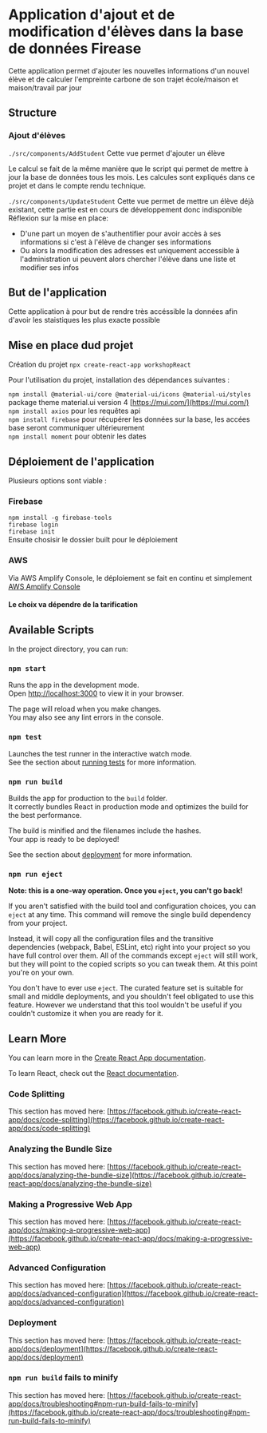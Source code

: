 # Application d'ajout et de modification d'élèves dans la base de données Firease

Cette application permet d'ajouter les nouvelles informations d'un nouvel élève et de calculer l'empreinte carbone de son trajet école/maison et maison/travail par jour

## Structure

### Ajout d'élèves
`./src/components/AddStudent`
Cette vue permet d'ajouter un élève

Le calcul se fait de la même manière que le script qui permet de mettre à jour la base de données tous les mois. Les calcules sont expliqués dans ce projet et dans le compte rendu technique.

`./src/components/UpdateStudent`
Cette vue permet de mettre un élève déjà existant, cette partie est en cours de développement donc indisponible
Réflexion sur la mise en place:
- D'une part un moyen de s'authentifier pour avoir accès à ses informations si c'est à l'élève de changer ses informations
- Ou alors la modification des adresses est uniquement accessible à l'administration ui peuvent alors chercher l'élève dans une liste et modifier ses infos

## But de l'application

Cette application à pour but de rendre très accéssible la données afin d'avoir les staistiques les plus exacte possible

## Mise en place dud projet

Création du projet
`npx create-react-app workshopReact`

Pour l'utilisation du projet, installation des dépendances suivantes :

`npm install @material-ui/core @material-ui/icons @material-ui/styles` <br/> package theme material.ui version 4  [https://mui.com/](https://mui.com/) <br/>
`npm install axios` pour les requêtes api <br/>
`npm install firebase` pour récupérer les données sur la base, les accées base seront communiquer ultérieurement <br/>
`npm install moment` pour obtenir les dates <br/>

## Déploiement de l'application

Plusieurs options sont viable :

### Firebase
`npm install -g firebase-tools`
<br/>`firebase login`
<br/> `firebase init` <br/>
Ensuite chosisir le dossier built pour le déploiement

### AWS

Via AWS Amplify Console, le déploiement se fait en continu et simplement [AWS Amplify Console](https://signin.aws.amazon.com/signin?redirect_uri=https%3A%2F%2Fconsole.aws.amazon.com%2Famplify%2Fhome%3Ffromtb%3Dtrue%26hashArgs%3D%2523%26isauthcode%3Dtrue%26state%3DhashArgsFromTB_us-east-1_f5d0daa6621ab0bc&client_id=arn%3Aaws%3Asignin%3A%3A%3Aconsole%2Famplify&forceMobileApp=0&code_challenge=SV8oZ0IV2-9KasgeCzWX4RnGw8XsNVLjdytLG0dSLGA&code_challenge_method=SHA-256)

#### Le choix va dépendre de la tarification

## Available Scripts

In the project directory, you can run:

### `npm start`

Runs the app in the development mode.\
Open [http://localhost:3000](http://localhost:3000) to view it in your browser.

The page will reload when you make changes.\
You may also see any lint errors in the console.

### `npm test`

Launches the test runner in the interactive watch mode.\
See the section about [running tests](https://facebook.github.io/create-react-app/docs/running-tests) for more information.

### `npm run build`

Builds the app for production to the `build` folder.\
It correctly bundles React in production mode and optimizes the build for the best performance.

The build is minified and the filenames include the hashes.\
Your app is ready to be deployed!

See the section about [deployment](https://facebook.github.io/create-react-app/docs/deployment) for more information.

### `npm run eject`

**Note: this is a one-way operation. Once you `eject`, you can't go back!**

If you aren't satisfied with the build tool and configuration choices, you can `eject` at any time. This command will remove the single build dependency from your project.

Instead, it will copy all the configuration files and the transitive dependencies (webpack, Babel, ESLint, etc) right into your project so you have full control over them. All of the commands except `eject` will still work, but they will point to the copied scripts so you can tweak them. At this point you're on your own.

You don't have to ever use `eject`. The curated feature set is suitable for small and middle deployments, and you shouldn't feel obligated to use this feature. However we understand that this tool wouldn't be useful if you couldn't customize it when you are ready for it.

## Learn More

You can learn more in the [Create React App documentation](https://facebook.github.io/create-react-app/docs/getting-started).

To learn React, check out the [React documentation](https://reactjs.org/).

### Code Splitting

This section has moved here: [https://facebook.github.io/create-react-app/docs/code-splitting](https://facebook.github.io/create-react-app/docs/code-splitting)

### Analyzing the Bundle Size

This section has moved here: [https://facebook.github.io/create-react-app/docs/analyzing-the-bundle-size](https://facebook.github.io/create-react-app/docs/analyzing-the-bundle-size)

### Making a Progressive Web App

This section has moved here: [https://facebook.github.io/create-react-app/docs/making-a-progressive-web-app](https://facebook.github.io/create-react-app/docs/making-a-progressive-web-app)

### Advanced Configuration

This section has moved here: [https://facebook.github.io/create-react-app/docs/advanced-configuration](https://facebook.github.io/create-react-app/docs/advanced-configuration)

### Deployment

This section has moved here: [https://facebook.github.io/create-react-app/docs/deployment](https://facebook.github.io/create-react-app/docs/deployment)

### `npm run build` fails to minify

This section has moved here: [https://facebook.github.io/create-react-app/docs/troubleshooting#npm-run-build-fails-to-minify](https://facebook.github.io/create-react-app/docs/troubleshooting#npm-run-build-fails-to-minify)
